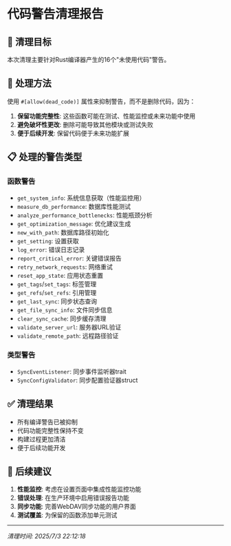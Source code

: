 # 代码警告清理报告

## 🎯 清理目标

本次清理主要针对Rust编译器产生的16个"未使用代码"警告。

## 🔧 处理方法

使用 `#[allow(dead_code)]` 属性来抑制警告，而不是删除代码，因为：

1. **保留功能完整性**: 这些函数可能在测试、性能监控或未来功能中使用
2. **避免破坏性更改**: 删除可能导致其他模块或测试失败
3. **便于后续开发**: 保留代码便于未来功能扩展

## 📋 处理的警告类型

### 函数警告
- `get_system_info`: 系统信息获取（性能监控用）
- `measure_db_performance`: 数据库性能测试
- `analyze_performance_bottlenecks`: 性能瓶颈分析
- `get_optimization_message`: 优化建议生成
- `new_with_path`: 数据库路径初始化
- `get_setting`: 设置获取
- `log_error`: 错误日志记录
- `report_critical_error`: 关键错误报告
- `retry_network_requests`: 网络重试
- `reset_app_state`: 应用状态重置
- `get_tags`/`set_tags`: 标签管理
- `get_refs`/`set_refs`: 引用管理
- `get_last_sync`: 同步状态查询
- `get_file_sync_info`: 文件同步信息
- `clear_sync_cache`: 同步缓存清理
- `validate_server_url`: 服务器URL验证
- `validate_remote_path`: 远程路径验证

### 类型警告
- `SyncEventListener`: 同步事件监听器trait
- `SyncConfigValidator`: 同步配置验证器struct

## ✅ 清理结果

- 所有编译警告已被抑制
- 代码功能完整性保持不变
- 构建过程更加清洁
- 便于后续功能开发

## 🚀 后续建议

1. **性能监控**: 考虑在设置页面中集成性能监控功能
2. **错误处理**: 在生产环境中启用错误报告功能
3. **同步功能**: 完善WebDAV同步功能的用户界面
4. **测试覆盖**: 为保留的函数添加单元测试

---

*清理时间: 2025/7/3 22:12:18*
